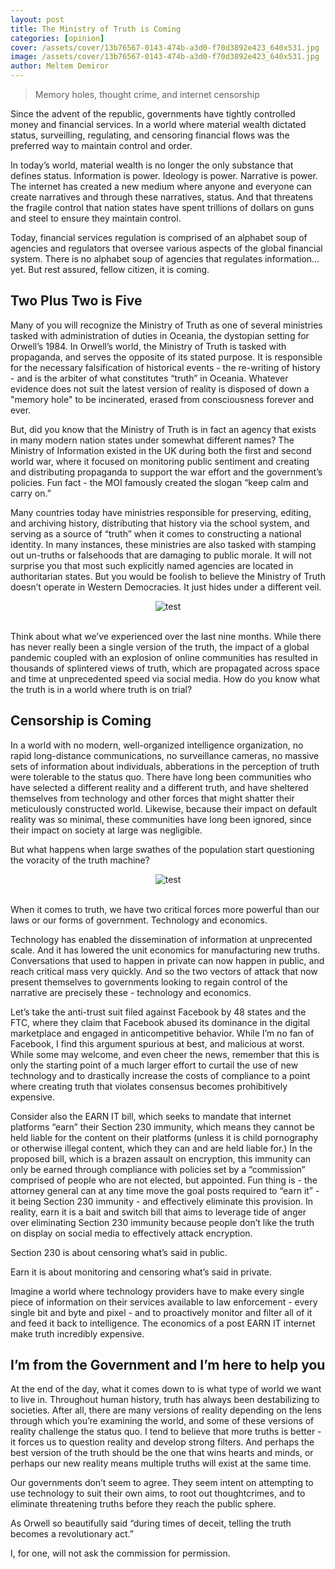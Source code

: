```yaml
---
layout: post
title: The Ministry of Truth is Coming
categories: [opinion]
cover: /assets/cover/13b76567-0143-474b-a3d0-f70d3892e423_640x531.jpg
image: /assets/cover/13b76567-0143-474b-a3d0-f70d3892e423_640x531.jpg
author: Meltem Demiror
---
```


> Memory holes, thought crime, and internet censorship

Since the advent of the republic, governments have tightly controlled money and financial services. In a world where material wealth dictated status, surveilling, regulating, and censoring financial flows was the preferred way to maintain control and order.

In today’s world, material wealth is no longer the only substance that defines status. Information is power. Ideology is power. Narrative is power. The internet has created a new medium where anyone and everyone can create narratives and through these narratives, status. And that threatens the fragile control that nation states have spent trillions of dollars on guns and steel to ensure they maintain control.

Today, financial services regulation is comprised of an alphabet soup of agencies and regulators that oversee various aspects of the global financial system. There is no alphabet soup of agencies that regulates information… yet. But rest assured, fellow citizen, it is coming.

## Two Plus Two is Five

Many of you will recognize the Ministry of Truth as one of several ministries tasked with administration of duties in Oceania, the dystopian setting for Orwell’s 1984. In Orwell’s world, the Ministry of Truth is tasked with propaganda, and serves the opposite of its stated purpose. It is responsible for the necessary falsification of historical events - the re-writing of history - and is the arbiter of what constitutes “truth” in Oceania. Whatever evidence does not suit the latest version of reality is disposed of down a "memory hole" to be incinerated, erased from consciousness forever and ever.

But, did you know that the Ministry of Truth is in fact an agency that exists in many modern nation states under somewhat different names? The Ministry of Information existed in the UK during both the first and second world war, where it focused on monitoring public sentiment and creating and distributing propaganda to support the war effort and the government’s policies. Fun fact - the MOI famously created the slogan “keep calm and carry on.”

Many countries today have ministries responsible for preserving, editing, and archiving history, distributing that history via the school system, and serving as a source of “truth” when it comes to constructing a national identity. In many instances, these ministries are also tasked with stamping out un-truths or falsehoods that are damaging to public morale. It will not surprise you that most such explicitly named agencies are located in authoritarian states. But you would be foolish to believe the Ministry of Truth doesn’t operate in Western Democracies. It just hides under a different veil.

<center><img src="https://substackcdn.com/image/fetch/w_1456,c_limit,f_webp,q_auto:good,fl_progressive:steep/https%3A%2F%2Fbucketeer-e05bbc84-baa3-437e-9518-adb32be77984.s3.amazonaws.com%2Fpublic%2Fimages%2F13b76567-0143-474b-a3d0-f70d3892e423_640x531.jpeg" title="test"></center>
<br>

Think about what we’ve experienced over the last nine months. While there has never really been a single version of the truth, the impact of a global pandemic coupled with an explosion of online communities has resulted in thousands of splintered views of truth, which are propagated across space and time at unprecedented speed via social media. How do you know what the truth is in a world where truth is on trial?

## Censorship is Coming

In a world with no modern, well-organized intelligence organization, no rapid long-distance communications, no surveillance cameras, no massive sets of information about individuals, abberations in the perception of truth were tolerable to the status quo. There have long been communities who have selected a different reality and a different truth, and have sheltered themselves from technology and other forces that might shatter their meticulously constructed world. Likewise, because their impact on default reality was so minimal, these communities have long been ignored, since their impact on society at large was negligible.

But what happens when large swathes of the population start questioning the voracity of the truth machine?

<center><img src="https://substackcdn.com/image/fetch/w_1456,c_limit,f_webp,q_auto:good,fl_progressive:steep/https%3A%2F%2Fbucketeer-e05bbc84-baa3-437e-9518-adb32be77984.s3.amazonaws.com%2Fpublic%2Fimages%2F39371501-467b-43b8-b921-b4e5d95a2cea_1280x720.jpeg" title="test"></center>
<br>

When it comes to truth, we have two critical forces more powerful than our laws or our forms of government. Technology and economics.

Technology has enabled the dissemination of information at unprecented scale. And it has lowered the unit economics for manufacturing new truths. Conversations that used to happen in private can now happen in public, and reach critical mass very quickly. And so the two vectors of attack that now present themselves to governments looking to regain control of the narrative are precisely these - technology and economics.

Let’s take the anti-trust suit filed against Facebook by 48 states and the FTC, where they claim that Facebook abused its dominance in the digital marketplace and engaged in anticompetitive behavior. While I’m no fan of Facebook, I find this argument spurious at best, and malicious at worst. While some may welcome, and even cheer the news, remember that this is only the starting point of a much larger effort to curtail the use of new technology and to drastically increase the costs of compliance to a point where creating truth that violates consensus becomes prohibitively expensive.

Consider also the EARN IT bill, which seeks to mandate that internet platforms “earn” their Section 230 immunity, which means they cannot be held liable for the content on their platforms (unless it is child pornography or otherwise illegal content, which they can and are held liable for.) In the proposed bill, which is a brazen assault on encryption, this immunity can only be earned through compliance with policies set by a “commission” comprised of people who are not elected, but appointed. Fun thing is - the attorney general can at any time move the goal posts required to “earn it” - it being Section 230 immunity - and effectively eliminate this provision. In reality, earn it is a bait and switch bill that aims to leverage tide of anger over eliminating Section 230 immunity because people don’t like the truth on display on social media to effectively attack encryption.

Section 230 is about censoring what’s said in public.

Earn it is about monitoring and censoring what’s said in private.

Imagine a world where technology providers have to make every single piece of information on their services available to law enforcement - every single bit and byte and pixel - and to proactively monitor and filter all of it and feed it back to intelligence. The economics of a post EARN IT internet make truth incredibly expensive.

## I’m from the Government and I’m here to help you

At the end of the day, what it comes down to is what type of world we want to live in. Throughout human history, truth has always been destabilizing to societies. After all, there are many versions of reality depending on the lens through which you’re examining the world, and some of these versions of reality challenge the status quo. I tend to believe that more truths is better - it forces us to question reality and develop strong filters. And perhaps the best version of the truth should be the one that wins hearts and minds, or perhaps our new reality means multiple truths will exist at the same time.

Our governments don’t seem to agree. They seem intent on attempting to use technology to suit their own aims, to root out thoughtcrimes, and to eliminate threatening truths before they reach the public sphere.

As Orwell so beautifully said “during times of deceit, telling the truth becomes a revolutionary act.”

I, for one, will not ask the commission for permission.



